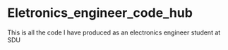 # Eletronics_engineer_code_hub
This is all the code I have produced as an electronics engineer student at SDU
